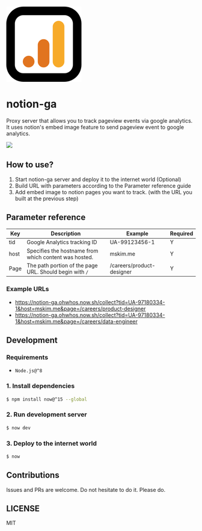 ![Logo](/logo.svg)
# notion-ga

Proxy server that allows you to track pageview events via google analytics. It uses notion's embed image feature to send pageview event to google analytics.

![](preview.gif)

## How to use?

1. Start notion-ga server and deploy it to the internet world (Optional)
2. Build URL with parameters according to the Parameter reference guide
3. Add embed image to notion pages you want to track. (with the URL you built at the previous step)

## Parameter reference

| Key  | Description                                             | Example                   | Required |
| ---- | ------------------------------------------------------- | ------------------------- | -------- |
| tid  | Google Analytics tracking ID                            | UA-99123456-1             | Y        |
| host | Specifies the hostname from which content was hosted.   | mskim.me                  | Y        |
| Page | The path portion of the page URL. Should begin with `/` | /careers/product-designer | Y        |

### Example URLs

- https://notion-ga.ohwhos.now.sh/collect?tid=UA-97180334-1&host=mskim.me&page=/careers/product-designer
- https://notion-ga.ohwhos.now.sh/collect?tid=UA-97180334-1&host=mskim.me&page=/careers/data-engineer

## Development

### Requirements

- `Node.js@^8`

### 1. Install dependencies

```bash
$ npm install now@^15 --global
```

### 2. Run development server

```bash
$ now dev
```

### 3. Deploy to the internet world

```bash
$ now
```

## Contributions

Issues and PRs are welcome. Do not hesitate to do it. Please do.

## LICENSE

MIT
